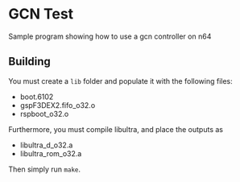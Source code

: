 # GCN Test
Sample program showing how to use a gcn controller on n64

## Building
You must create a `lib` folder and populate it with the following files:
- boot.6102
- gspF3DEX2.fifo_o32.o
- rspboot_o32.o

Furthermore, you must compile libultra, and place the outputs as
- libultra_d_o32.a
- libultra_rom_o32.a

Then simply run `make`.
